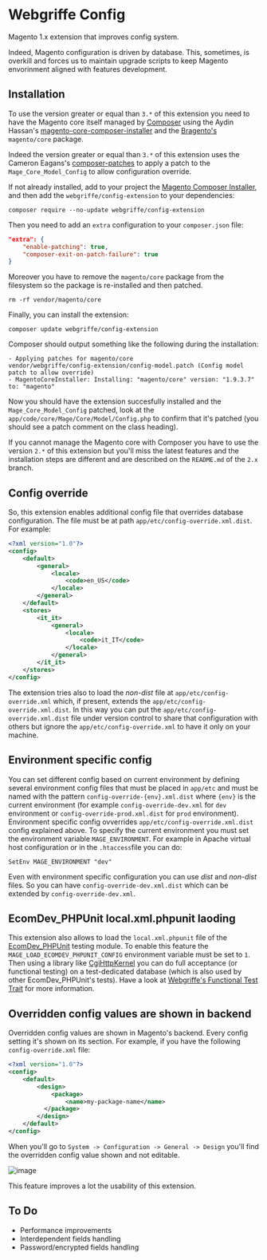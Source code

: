 Webgriffe Config
================

Magento 1.x extension that improves config system.

Indeed, Magento configuration is driven by database. This, sometimes, is overkill and forces us to maintain upgrade scripts to keep Magento envorinment aligned with features development.

Installation
------------

To use the version greater or equal than `3.*` of this extension you need to have the Magento core itself managed by [Composer](https://getcomposer.org/) using the Aydin Hassan's [magento-core-composer-installer](https://github.com/AydinHassan/magento-core-composer-installer) and the [Bragento's](https://github.com/bragento/magento-core) `magento/core` package.

Indeed the version greater or equal than `3.*` of this extension uses the Cameron Eagans's [composer-patches](https://github.com/cweagans/composer-patches) to apply a patch to the `Mage_Core_Model_Config` to allow configuration override.

If not already installed, add to your project the [Magento Composer Installer](https://github.com/magento-hackathon/magento-composer-installer), and then add the `webgriffe/config-extension` to your dependencies:

	composer require --no-update webgriffe/config-extension

Then you need to add an `extra` configuration to your `composer.json` file:

```json
"extra": {
    "enable-patching": true,
    "composer-exit-on-patch-failure": true
}
```

Moreover you have to remove the `magento/core` package from the filesystem so the package is re-installed and then patched.

	rm -rf vendor/magento/core
	
Finally, you can install the extension:

	composer update webgriffe/config-extension
	
Composer should output something like the following during the installation:

	- Applying patches for magento/core
    vendor/webgriffe/config-extension/config-model.patch (Config model patch to allow override)
	- MagentoCoreInstaller: Installing: "magento/core" version: "1.9.3.7" to: "magento"

Now you should have the extension succesfully installed and the `Mage_Core_Model_Config` patched, look at the `app/code/core/Mage/Core/Model/Config.php` to confirm that it's patched (you should see a patch comment on the class heading).

If you cannot manage the Magento core with Composer you have to use the version `2.*` of this extension but you'll miss the latest features and the installation steps are different and are described on the `README.md` of the `2.x` branch.

Config override
---------------

So, this extension enables additional config file that overrides database configuration. The file must be at path `app/etc/config-override.xml.dist`. For example:

```xml
<?xml version="1.0"?>
<config>
	<default>
    	<general>
        	<locale>
            	<code>en_US</code>
            </locale>
	    </general>
    </default>
    <stores>
    	<it_it>	    			
			<general>
        		<locale>
    	        	<code>it_IT</code>
	            </locale>
    	    </general>
    	</it_it>
    </stores>
</config>
```
	
The extension tries also to load the *non-dist* file at `app/etc/config-override.xml` which, if present, extends the `app/etc/config-override.xml.dist`. In this way you can put the `app/etc/config-override.xml.dist` file under version control to share that configuration with others but ignore the `app/etc/config-override.xml` to have it only on your machine.
	
Environment specific config
---------------------------

You can set different config based on current environment by defining several environment config files that must be placed in `app/etc` and must be named with the pattern `config-override-{env}.xml.dist` where `{env}` is the current environment (for example `config-override-dev.xml` for `dev` environment or `config-override-prod.xml.dist` for `prod` environment). Environment specific config ovverrides `app/etc/config-override.xml.dist` config explained above. To specify the current environment you must set the environment variable `MAGE_ENVIRONMENT`. For example in Apache virtual host configuration or in the `.htaccess`file you can do:

	SetEnv MAGE_ENVIRONMENT "dev"
	
Even with environment specific configuration you can use *dist* and *non-dist* files. So you can have `config-override-dev.xml.dist` which can be extended by `config-override-dev.xml`.
	

EcomDev_PHPUnit local.xml.phpunit laoding
-----------------------------------------

This extension also allows to load the `local.xml.phpunit` file of the [EcomDev_PHPUnit](https://github.com/EcomDev/EcomDev_PHPUnit) testing module. To enable this feature the `MAGE_LOAD_ECOMDEV_PHPUNIT_CONFIG` environment variable must be set to `1`.
Then using a library like [CgiHttpKernel](https://github.com/igorw/CgiHttpKernel) you can do full acceptance (or functional testing) on a test-dedicated database (which is also used by other EcomDev_PHPUnit's tests). Have a look at [Webgriffe's Functional Test Trait](https://github.com/webgriffe/functional-test-trait) for more information.

Overridden config values are shown in backend
---------------------------------------------

Overridden config values are shown in Magento's backend. Every config setting it's shown on its section. For example, if you have the following `config-override.xml` file:

```xml
<?xml version="1.0"?>
<config>
	<default>
    	<design>
        	<package>
            	<name>my-package-name</name>
          </package>
	    </design>
    </default>
</config>
```	

When you'll go to `System -> Configuration -> General -> Design` you'll find the overridden config value shown and not editable.

![image](admin-screenshot.png)

This feature improves a lot the usability of this extension.

To Do
-----

* Performance improvements
* Interdependent fields handling
* Password/encrypted fields handling


